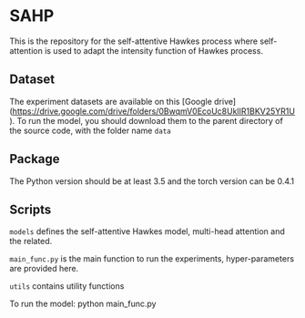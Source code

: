 # SAHP

This is the repository for the self-attentive Hawkes process where self-attention is used to adapt the intensity function of Hawkes process.

## Dataset
The experiment datasets are available on this [Google drive] (https://drive.google.com/drive/folders/0BwqmV0EcoUc8UklIR1BKV25YR1U). To run the model, you should download them to
the parent directory of the source code, with the folder name `data`

## Package
The Python version should be at least 3.5 and the torch version can be 0.4.1

## Scripts
`models` defines the self-attentive Hawkes model, multi-head attention and the related.

`main_func.py` is the main function to run the experiments, hyper-parameters are provided here.

`utils` contains utility functions

To run the model: python main_func.py
